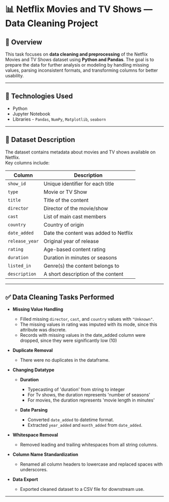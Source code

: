 # 📊 Netflix Movies and TV Shows — Data Cleaning Project

## 🧹 Overview
This task focuses on **data cleaning and preprocessing** of the Netflix Movies and TV Shows dataset using **Python and Pandas**. The goal is to prepare the data for further analysis or modeling by handling missing values, parsing inconsistent formats, and transforming columns for better usability.

---
## 📌 Technologies Used

- Python
- Jupyter Notebook
- Libraries - `Pandas`, `NumPy`, `Matplotlib`, `seaborn`

---

## 📁 Dataset Description
The dataset contains metadata about movies and TV shows available on Netflix.  
Key columns include:

| Column         | Description                                |
|----------------|--------------------------------------------|
| `show_id`      | Unique identifier for each title           |
| `type`         | Movie or TV Show                           |
| `title`        | Title of the content                       |
| `director`     | Director of the movie/show                 |
| `cast`         | List of main cast members                  |
| `country`      | Country of origin                          |
| `date_added`   | Date the content was added to Netflix      |
| `release_year` | Original year of release                   |
| `rating`       | Age-based content rating                   |
| `duration`     | Duration in minutes or seasons             |
| `listed_in`    | Genre(s) the content belongs to            |
| `description`  | A short description of the content         |

---

## ✅ Data Cleaning Tasks Performed

- **Missing Value Handling**
  - Filled missing `director`, `cast`, and `country` values with `"Unknown"`.
  - The missing values in rating was imputed with its mode, since this attribute was discrete.
  - Records with missing values in the date_added column were dropped, since they were significantly low (10)

- **Duplicate Removal**
  - There were no duplicates in the dataframe.

- **Changing Datatype**

  - **Duration**
    - Typecasting of 'duration' from string to integer
    - For Tv shows, the duration represents 'number of seasons'
    - For movies, the duration represents 'movie length in minutes'
 
  - **Date Parsing**
    - Converted `date_added` to datetime format.
    - Extracted `year_added` and `month_added` from `date_added`.
    
- **Whitespace Removal**
  - Removed leading and trailing whitespaces from all string columns.

- **Column Name Standardization**
  - Renamed all column headers to lowercase and replaced spaces with underscores.

- **Data Export**
  - Exported cleaned dataset to a CSV file for downstream use.

---
